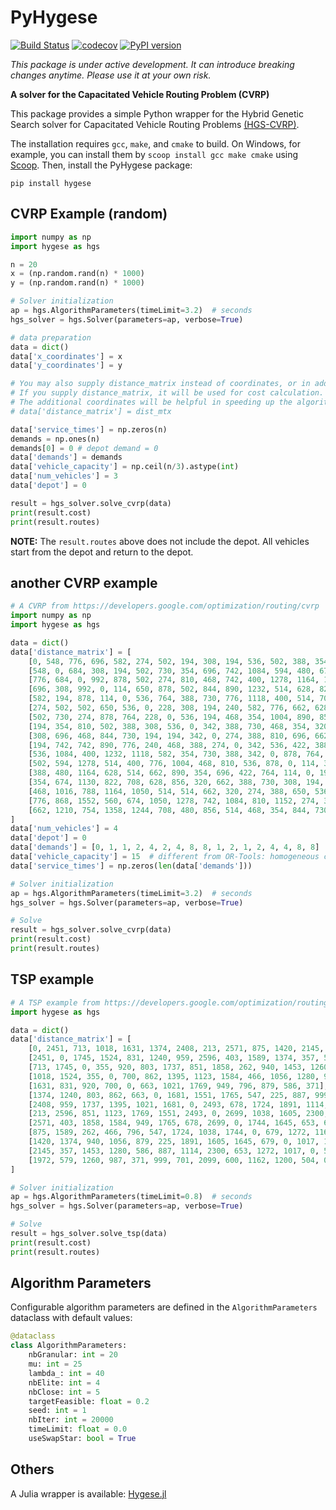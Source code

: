 # PyHygese

[![Build Status](https://github.com/chkwon/PyHygese/workflows/CI/badge.svg?branch=master)](https://github.com/chkwon/PyHygese/actions/workflows/ci.yml?query=workflow%3ACI)
[![codecov](https://codecov.io/gh/chkwon/PyHygese/branch/master/graph/badge.svg)](https://codecov.io/gh/chkwon/PyHygese)
[![PyPI version](https://badge.fury.io/py/hygese.svg)](https://badge.fury.io/py/hygese)

*This package is under active development. It can introduce breaking changes anytime. Please use it at your own risk.*

**A solver for the Capacitated Vehicle Routing Problem (CVRP)**

This package provides a simple Python wrapper for the Hybrid Genetic Search solver for Capacitated Vehicle Routing Problems [(HGS-CVRP)](https://github.com/vidalt/HGS-CVRP).

The installation requires `gcc`, `make`, and `cmake` to build.
On Windows, for example, you can install them by `scoop install gcc make cmake` using [Scoop](scoop.sh).
Then, install the PyHygese package:
```
pip install hygese
```
<!-- ```
python3 -m pip install git+https://github.com/chkwon/PyHygese
``` -->


## CVRP Example (random)
```python
import numpy as np 
import hygese as hgs

n = 20
x = (np.random.rand(n) * 1000)
y = (np.random.rand(n) * 1000)

# Solver initialization
ap = hgs.AlgorithmParameters(timeLimit=3.2)  # seconds
hgs_solver = hgs.Solver(parameters=ap, verbose=True)

# data preparation
data = dict()
data['x_coordinates'] = x
data['y_coordinates'] = y

# You may also supply distance_matrix instead of coordinates, or in addition to coordinates
# If you supply distance_matrix, it will be used for cost calculation.
# The additional coordinates will be helpful in speeding up the algorithm.
# data['distance_matrix'] = dist_mtx

data['service_times'] = np.zeros(n)
demands = np.ones(n)
demands[0] = 0 # depot demand = 0
data['demands'] = demands
data['vehicle_capacity'] = np.ceil(n/3).astype(int)
data['num_vehicles'] = 3
data['depot'] = 0

result = hgs_solver.solve_cvrp(data)
print(result.cost)
print(result.routes)

```

**NOTE:** The `result.routes` above does not include the depot. All vehicles start from the depot and return to the depot.


## another CVRP example

```python
# A CVRP from https://developers.google.com/optimization/routing/cvrp
import numpy as np 
import hygese as hgs 

data = dict()
data['distance_matrix'] = [
    [0, 548, 776, 696, 582, 274, 502, 194, 308, 194, 536, 502, 388, 354, 468, 776, 662],
    [548, 0, 684, 308, 194, 502, 730, 354, 696, 742, 1084, 594, 480, 674, 1016, 868, 1210],
    [776, 684, 0, 992, 878, 502, 274, 810, 468, 742, 400, 1278, 1164, 1130, 788, 1552, 754],
    [696, 308, 992, 0, 114, 650, 878, 502, 844, 890, 1232, 514, 628, 822, 1164, 560, 1358],
    [582, 194, 878, 114, 0, 536, 764, 388, 730, 776, 1118, 400, 514, 708, 1050, 674, 1244],
    [274, 502, 502, 650, 536, 0, 228, 308, 194, 240, 582, 776, 662, 628, 514, 1050, 708],
    [502, 730, 274, 878, 764, 228, 0, 536, 194, 468, 354, 1004, 890, 856, 514, 1278, 480],
    [194, 354, 810, 502, 388, 308, 536, 0, 342, 388, 730, 468, 354, 320, 662, 742, 856],
    [308, 696, 468, 844, 730, 194, 194, 342, 0, 274, 388, 810, 696, 662, 320, 1084, 514],
    [194, 742, 742, 890, 776, 240, 468, 388, 274, 0, 342, 536, 422, 388, 274, 810, 468],
    [536, 1084, 400, 1232, 1118, 582, 354, 730, 388, 342, 0, 878, 764, 730, 388, 1152, 354],
    [502, 594, 1278, 514, 400, 776, 1004, 468, 810, 536, 878, 0, 114, 308, 650, 274, 844],
    [388, 480, 1164, 628, 514, 662, 890, 354, 696, 422, 764, 114, 0, 194, 536, 388, 730],
    [354, 674, 1130, 822, 708, 628, 856, 320, 662, 388, 730, 308, 194, 0, 342, 422, 536],
    [468, 1016, 788, 1164, 1050, 514, 514, 662, 320, 274, 388, 650, 536, 342, 0, 764, 194],
    [776, 868, 1552, 560, 674, 1050, 1278, 742, 1084, 810, 1152, 274, 388, 422, 764, 0, 798],
    [662, 1210, 754, 1358, 1244, 708, 480, 856, 514, 468, 354, 844, 730, 536, 194, 798, 0]
]
data['num_vehicles'] = 4
data['depot'] = 0
data['demands'] = [0, 1, 1, 2, 4, 2, 4, 8, 8, 1, 2, 1, 2, 4, 4, 8, 8]
data['vehicle_capacity'] = 15  # different from OR-Tools: homogeneous capacity
data['service_times'] = np.zeros(len(data['demands']))

# Solver initialization
ap = hgs.AlgorithmParameters(timeLimit=3.2)  # seconds
hgs_solver = hgs.Solver(parameters=ap, verbose=True)

# Solve
result = hgs_solver.solve_cvrp(data)
print(result.cost)
print(result.routes)
```


## TSP example

```python
# A TSP example from https://developers.google.com/optimization/routing/tsp
import hygese as hgs 

data = dict()
data['distance_matrix'] = [
    [0, 2451, 713, 1018, 1631, 1374, 2408, 213, 2571, 875, 1420, 2145, 1972],
    [2451, 0, 1745, 1524, 831, 1240, 959, 2596, 403, 1589, 1374, 357, 579],
    [713, 1745, 0, 355, 920, 803, 1737, 851, 1858, 262, 940, 1453, 1260],
    [1018, 1524, 355, 0, 700, 862, 1395, 1123, 1584, 466, 1056, 1280, 987],
    [1631, 831, 920, 700, 0, 663, 1021, 1769, 949, 796, 879, 586, 371],
    [1374, 1240, 803, 862, 663, 0, 1681, 1551, 1765, 547, 225, 887, 999],
    [2408, 959, 1737, 1395, 1021, 1681, 0, 2493, 678, 1724, 1891, 1114, 701],
    [213, 2596, 851, 1123, 1769, 1551, 2493, 0, 2699, 1038, 1605, 2300, 2099],
    [2571, 403, 1858, 1584, 949, 1765, 678, 2699, 0, 1744, 1645, 653, 600],
    [875, 1589, 262, 466, 796, 547, 1724, 1038, 1744, 0, 679, 1272, 1162],
    [1420, 1374, 940, 1056, 879, 225, 1891, 1605, 1645, 679, 0, 1017, 1200],
    [2145, 357, 1453, 1280, 586, 887, 1114, 2300, 653, 1272, 1017, 0, 504],
    [1972, 579, 1260, 987, 371, 999, 701, 2099, 600, 1162, 1200, 504, 0],
] 

# Solver initialization
ap = hgs.AlgorithmParameters(timeLimit=0.8)  # seconds
hgs_solver = hgs.Solver(parameters=ap, verbose=True)

# Solve
result = hgs_solver.solve_tsp(data)
print(result.cost)
print(result.routes)
```

## Algorithm Parameters
Configurable algorithm parameters are defined in the `AlgorithmParameters` dataclass with default values:
```python
@dataclass
class AlgorithmParameters:
    nbGranular: int = 20
    mu: int = 25
    lambda_: int = 40
    nbElite: int = 4
    nbClose: int = 5
    targetFeasible: float = 0.2
    seed: int = 1
    nbIter: int = 20000
    timeLimit: float = 0.0
    useSwapStar: bool = True
```

## Others
A Julia wrapper is available: [Hygese.jl](https://github.com/chkwon/Hygese.jl)

